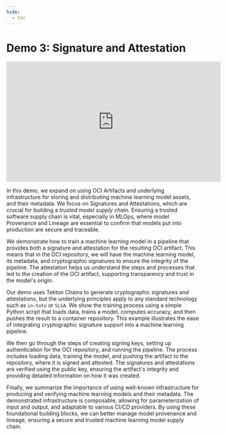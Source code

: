 ```yaml
---
hide:
  - toc
---
```


# Demo 3: Signature and Attestation

<div align="center">
<iframe width="560" height="315" src="https://www.youtube.com/embed/B3K0z8LMROE" title="YouTube video player" frameborder="0" allow="accelerometer; autoplay; clipboard-write; encrypted-media; gyroscope; picture-in-picture; web-share" referrerpolicy="strict-origin-when-cross-origin" allowfullscreen></iframe>
</div>

<!-- TODO revise this lorem ipsum -->

In this demo, we expand on using OCI Artifacts and underlying infrastructure for storing and distributing machine learning model assets, and their metadata. We focus on Signatures and Attestations, which are crucial for building a _trusted model supply chain_. Ensuring a trusted software supply chain is vital, especially in MLOps, where model Provenance and Lineage are essential to confirm that models put into production are secure and traceable.

We demonstrate how to train a machine learning model in a pipeline that provides both a signature and attestation for the resulting OCI artifact. This means that in the OCI repository, we will have the machine learning model, its metadata, and cryptographic signatures to ensure the integrity of the pipeline. The attestation helps us understand the steps and processes that led to the creation of the OCI artifact, supporting transparency and trust in the model's origin.

Our demo uses Tekton Chains to generate cryptographic signatures and attestations, but the underlying principles apply to any standard technology such as `in-toto` or `SLSA`. We show the training process using a simple Python script that loads data, trains a model, computes accuracy, and then pushes the result to a container repository. This example illustrates the ease of integrating cryptographic signature support into a machine learning pipeline.

We then go through the steps of creating signing keys, setting up authentication for the OCI repository, and running the pipeline. The process includes loading data, training the model, and pushing the artifact to the repository, where it is signed and attested. The signatures and attestations are verified using the public key, ensuring the artifact's integrity and providing detailed information on how it was created.

Finally, we summarize the importance of using well-known infrastructure for producing and verifying machine learning models and their metadata. The demonstrated infrastructure is composable, allowing for parameterization of input and output, and adaptable to various CI/CD providers. By using these foundational building blocks, we can better manage model provenance and lineage, ensuring a secure and trusted machine learning model supply chain.
